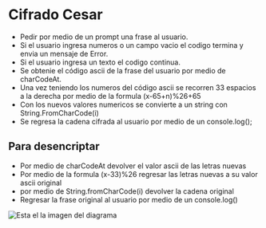 # Cifrado Cesar

- Pedir por medio de un prompt una frase al usuario.
- Si el usuario ingresa numeros o un campo vacio el codigo termina y envia un mensaje de Error.
- Si el usuario ingresa un texto el codigo continua.
- Se obtenie el código ascii de la frase del usuario por medio de charCodeAt.
- Una vez teniendo los numeros del código ascii se recorren 33 espacios a la derecha por medio de la formula (x-65+n)%26+65
- Con los nuevos valores numericos se convierte a un string con String.FromCharCode(i)
- Se regresa la cadena cifrada al usuario por medio de un console.log();

## Para desencriptar
- Por medio de charCodeAt devolver el valor ascii de las letras nuevas
- Por medio de la formula (x-33)%26 regresar las letras nuevas a su valor ascii original
- por medio de String.fromCharCode(i) devolver la cadena original
- Regresar la frase original al usuario por medio de un console.log()

![Esta el la imagen del diagrama](/assets/images/diagrama-codigo-cesar.png)
